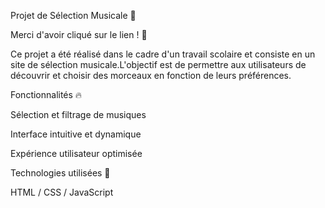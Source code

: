 Projet de Sélection Musicale 🎵

Merci d'avoir cliqué sur le lien ! 🙌

Ce projet a été réalisé dans le cadre d'un travail scolaire et consiste en un site de sélection musicale.L'objectif est de permettre aux utilisateurs de découvrir et choisir des morceaux en fonction de leurs préférences.

Fonctionnalités 🔥

Sélection et filtrage de musiques

Interface intuitive et dynamique

Expérience utilisateur optimisée

Technologies utilisées 🚀

HTML / CSS / JavaScript
